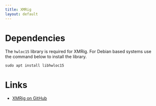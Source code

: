 ```yaml
---
title: XMRig
layout: default
---
```


# Dependencies

The `hwloc15` library is required for XMRig. For Debian based systems use the command below to install the library.
```
sudo apt install libhwloc15
```

# Links

* [XMRig on GitHub](https://github.com/xmrig/xmrig)